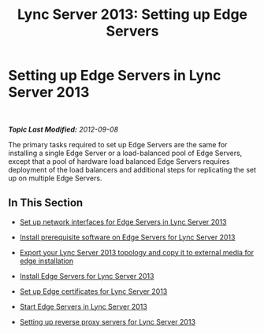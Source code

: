 ﻿---
title: 'Lync Server 2013: Setting up Edge Servers'
TOCTitle: Setting up Edge Servers
ms:assetid: 09a22919-e36f-4122-8f0d-8d041198912d
ms:mtpsurl: https://technet.microsoft.com/en-us/library/Gg398147(v=OCS.15)
ms:contentKeyID: 48183354
ms.date: 07/23/2014
mtps_version: v=OCS.15
---

<div data-xmlns="http://www.w3.org/1999/xhtml">

<div class="topic" data-xmlns="http://www.w3.org/1999/xhtml" data-msxsl="urn:schemas-microsoft-com:xslt" data-cs="http://msdn.microsoft.com/en-us/">

<div data-asp="http://msdn2.microsoft.com/asp">

# Setting up Edge Servers in Lync Server 2013

</div>

<div id="mainSection">

<div id="mainBody">

<span> </span>

_**Topic Last Modified:** 2012-09-08_

The primary tasks required to set up Edge Servers are the same for installing a single Edge Server or a load-balanced pool of Edge Servers, except that a pool of hardware load balanced Edge Servers requires deployment of the load balancers and additional steps for replicating the set up on multiple Edge Servers.

<div>

## In This Section

  - [Set up network interfaces for Edge Servers in Lync Server 2013](lync-server-2013-set-up-network-interfaces-for-edge-servers.md)

  - [Install prerequisite software on Edge Servers for Lync Server 2013](lync-server-2013-install-prerequisite-software-on-edge-servers.md)

  - [Export your Lync Server 2013 topology and copy it to external media for edge installation](lync-server-2013-export-your-topology-and-copy-it-to-external-media-for-edge-installation.md)

  - [Install Edge Servers for Lync Server 2013](lync-server-2013-install-edge-servers.md)

  - [Set up Edge certificates for Lync Server 2013](lync-server-2013-set-up-edge-certificates.md)

  - [Start Edge Servers in Lync Server 2013](lync-server-2013-start-edge-servers.md)

  - [Setting up reverse proxy servers for Lync Server 2013](lync-server-2013-setting-up-reverse-proxy-servers.md)

</div>

</div>

<span> </span>

</div>

</div>

</div>

